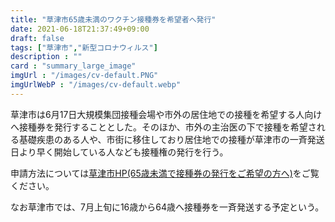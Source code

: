 ```yaml
---
title: "草津市65歳未満のワクチン接種券を希望者へ発行"
date: 2021-06-18T21:37:49+09:00
draft: false
tags: ["草津市","新型コロナウィルス"]
description : ""
card : "summary_large_image"
imgUrl : "/images/cv-default.PNG"
imgUrlWebP : "/images/cv-default.webp"
---
```

草津市は6月17日大規模集団接種会場や市外の居住地での接種を希望する人向けへ接種券を発行することとした。そのほか、市外の主治医の下で接種を希望される基礎疾患のある人や、市街に移住しており居住地での接種が草津市の一斉発送日より早く開始している人なども接種権の発行を行う。  

申請方法については[草津市HP(65歳未満で接種券の発行をご希望の方へ)](http://www.city.kusatsu.shiga.jp/fukushikenko/hoken/kansenshou/covid-19/vaccination/oshirase/wakuchinsenko.html)をご覧ください。

なお草津市では、7月上旬に16歳から64歳へ接種券を一斉発送する予定という。